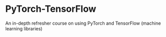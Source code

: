# PyTorch-TensorFlow
An in-depth refresher course on using PyTorch and TensorFlow (machine learning libraries)
